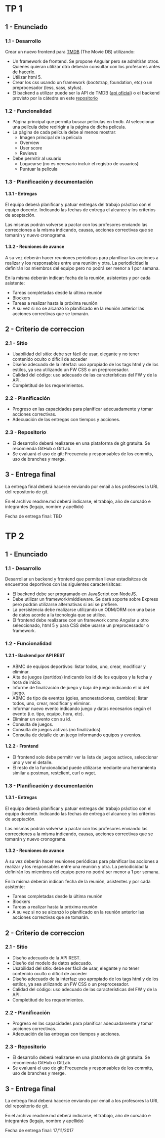 # TP 1

## 1 - Enunciado
### 1.1 - Desarrollo
Crear un nuevo frontend para [TMDB](www.themoviedb.org) (The Movie DB) utilizando:
* Un framework de frontend. Se propone Angular pero se admitirán otros. Quienes quieran utilizar otro deberán consultar con los profesores antes de hacerlo.
* Utilizar html 5.
* Crear los css usando un framework (bootstrap, foundation, etc) o un preprocesador (less, sass, stylus).
* El backend a utilizar puede ser la API de TMDB ([api oficial](https://www.themoviedb.org/documentation/api?language=es)) o el backend provisto por la cátedra en este [repositorio](tbd)

### 1.2 - Funcionalidad
* Página principal que permita buscar películas en tmdb. Al seleccionar una película debe redirigir a la página de dicha película.
* La página de cada película debe al menos mostrar:
  * Imagen principal de la película
  * Overview
  * User score
  * Reviews
* Debe permitir al usuario
  * Loguearse (no es necesario incluir el registro de usuarios)
  * Puntuar la pelicula

### 1.3 - Planificación y documentación

#### 1.3.1 - Entregas
El equipo deberá planificar y patuar entregas del trabajo práctico con el equipo docente. Indicando las fechas de entrega el alcance y los criterios de aceptación.

Las mismas podrán volverse a pactar con los profesores enviando las correcciones a la misma indicando, causas, acciones correctivas que se tomarán y nuevo cronograma.

#### 1.3.2 - Reuniones de avance
A su vez deberán hacer reuniones periódicas para planificar las acciones a realizar y los responsables entre una reunión y otra. La periodicidad la definirán los miembros del equipo pero no podrá ser menor a 1 por semana.

En la misma deberán indicar: fecha de la reunión, asistentes y por cada asistente:
* Tareas completadas desde la última reunión
* Blockers
* Tareas a realizar hasta la próxima reunión
* A su vez si no se alcanzó lo planificado en la reunión anterior las acciones correctivas que se tomarán.

## 2 - Criterio de correccion
### 2.1 - Sitio
* Usabilidad del sitio: debe ser fácil de usar, elegante y no tener contenido oculto o difícil de acceder
* Diseño adecuado de la interfaz: uso apropiado de los tags html y de los estilos, ya sea utilizando un FW CSS o un preprocesador.
* Calidad del código: uso adecuado de las características del FW y de la API.
* Completitud de los requerimientos.

### 2.2 - Planificación
* Progreso en las capacidades para planificar adecuadamente y tomar acciones correctivas.
* Adecuación de las entregas con tiempos y acciones.

### 2.3 - Repositorio
* El desarrollo deberá realizarse en una plataforma de git gratuita. Se recomienda GitHub o GitLab.
* Se evaluará el uso de git: Frecuencia y responsables de los commits, uso de branches y merge.

## 3 - Entrega final
La entrega final deberá hacerse enviando por email a los profesores la URL del repositorio de git.

En el archivo readme.md deberá indicarse, el trabajo, año de cursado e integrantes (legajo, nombre y apellido)

Fecha de entrega final: TBD

# TP 2

## 1 - Enunciado
### 1.1 - Desarrollo
Desarrollar un backend y frontend que permitan llevar estadísitcas de encuentros deportivos con las siguientes caracterísitcas:
* El backend debe ser programado en JavaScript con NodeJS.
* Debe utilizar un framework/middleware. Se dará soporte sobre Express pero podrán utilizarse alternativas si así se prefiere.
* La persistencia debe realizarse utilizando un ODM/ORM con una base de datos acorde a la tecnología que se utilice.
* El frontend debe realizarse con un framework como Angular u otro seleccionado, html 5 y para CSS debe usarse un preprocessador o framework.

### 1.2 - Funcionalidad
#### 1.2.1 - Backend por API REST
* ABMC de equipos deportivos: listar todos, uno, crear, modificar y eliminar.
* Alta de juegos (partidos) indicando los id de los equipos y la fecha y hora de inicio.
* Informe de finalización de juego y baja de juego indicando el id del juego.
* ABMC de tipo de eventos (goles, amonestaciones, cambios): listar todos, uno, crear, modificar y eliminar.
* Informar nuevo evento indicando juego y datos necesarios según el evento (i.e. tipo, equipo, hora, etc).
* Eliminar un evento con su id.
* Consulta de juegos.
* Consulta de juegos activos (no finalizados).
* Consulta de detalle de un juego informando equipos y eventos.

#### 1.2.2 - Frontend
* El frontend solo debe permitir ver la lista de juegos activos, seleccionar uno y ver el detalle.
* El resto de la funcionalidad puede utilizarse mediante una herramienta similar a postman, restclient, curl o wget.

### 1.3 - Planificación y documentación

#### 1.3.1 - Entregas
El equipo deberá planificar y patuar entregas del trabajo práctico con el equipo docente. Indicando las fechas de entrega el alcance y los criterios de aceptación.

Las mismas podrán volverse a pactar con los profesores enviando las correcciones a la misma indicando, causas, acciones correctivas que se tomarán y nuevo cronograma.

#### 1.3.2 - Reuniones de avance
A su vez deberán hacer reuniones periódicas para planificar las acciones a realizar y los responsables entre una reunión y otra. La periodicidad la definirán los miembros del equipo pero no podrá ser menor a 1 por semana.

En la misma deberán indicar: fecha de la reunión, asistentes y por cada asistente:
* Tareas completadas desde la última reunión
* Blockers
* Tareas a realizar hasta la próxima reunión
* A su vez si no se alcanzó lo planificado en la reunión anterior las acciones correctivas que se tomarán.

## 2 - Criterio de correccion
### 2.1 - Sitio
* Diseño adecuado de la API REST.
* Diseño del modelo de datos adecuado.
* Usabilidad del sitio: debe ser fácil de usar, elegante y no tener contenido oculto o difícil de acceder
* Diseño adecuado de la interfaz: uso apropiado de los tags html y de los estilos, ya sea utilizando un FW CSS o un preprocesador.
* Calidad del código: uso adecuado de las características del FW y de la API.
* Completitud de los requerimientos.

### 2.2 - Planificación
* Progreso en las capacidades para planificar adecuadamente y tomar acciones correctivas.
* Adecuación de las entregas con tiempos y acciones.

### 2.3 - Repositorio
* El desarrollo deberá realizarse en una plataforma de git gratuita. Se recomienda GitHub o GitLab.
* Se evaluará el uso de git: Frecuencia y responsables de los commits, uso de branches y merge.

## 3 - Entrega final
La entrega final deberá hacerse enviando por email a los profesores la URL del repositorio de git.

En el archivo readme.md deberá indicarse, el trabajo, año de cursado e integrantes (legajo, nombre y apellido)

Fecha de entrega final: 17/11/2017
